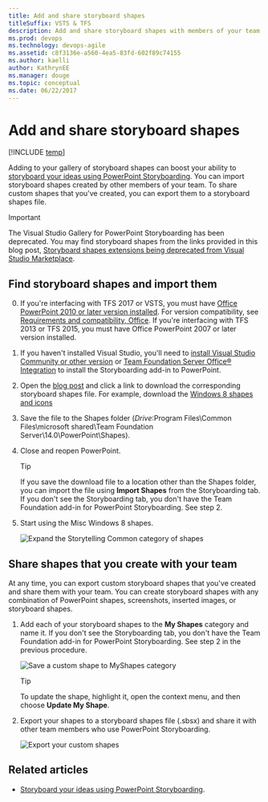 ```yaml
---
title: Add and share storyboard shapes
titleSuffix: VSTS & TFS
description: Add and share storyboard shapes with members of your team  using the  Storypoint add-in to PowerPoint
ms.prod: devops
ms.technology: devops-agile
ms.assetid: c8f3136e-a560-4ea5-83fd-602f89c74155
ms.author: kaelli
author: KathrynEE
ms.manager: douge
ms.topic: conceptual
ms.date: 06/22/2017
---
```


# Add and share storyboard shapes

[!INCLUDE [temp](../../_shared/version-vsts-tfs-all-versions.md)]


Adding to your gallery of storyboard shapes can boost your ability to [storyboard your ideas using PowerPoint Storyboarding](storyboard-your-ideas-using-powerpoint.md). You can import storyboard shapes created by other members of your team. To share custom shapes that you've created, you can export them to a storyboard shapes file.  
  
> [!IMPORTANT]  
>The Visual Studio Gallery for PowerPoint Storyboarding has been deprecated. You may find storyboard shapes from the links provided in this blog post, [Storyboard shapes extensions being deprecated from Visual Studio Marketplace](https://blogs.msdn.microsoft.com/visualstudioalm/2016/11/16/storyboard-shapes-extensions-being-deprecated-from-visual-studio-marketplace/).  

## Find storyboard shapes and import them  

0.  If you're interfacing with TFS 2017 or VSTS, you must have [Office PowerPoint 2010 or later version installed](https://www.microsoftstore.com/store/msusa/en_US/pdp/productID.323024400). For version compatibility, see [Requirements and compatibility, Office](/tfs/server/compatibility#office). If you're interfacing with TFS 2013 or TFS 2015, you must have Office PowerPoint 2007 or later version installed.  
  
0.  If you haven't installed Visual Studio, you'll need to [install Visual Studio Community or other version](https://www.visualstudio.com/downloads/) or  [Team Foundation Server Office® Integration](https://go.microsoft.com/fwlink/?LinkId=832492&clcid=0x409) to install the Storyboarding add-in to PowerPoint.  
  
0.  Open the [blog post](https://blogs.msdn.microsoft.com/visualstudioalm/2016/11/16/storyboard-shapes-extensions-being-deprecated-from-visual-studio-marketplace/) and click a link to download the corresponding storyboard shapes file. For example, download the [Windows 8 shapes and icons](https://visualstudiogallery.msdn.microsoft.com/7d745871-cf6a-47cd-a614-8453fa91f608/file/79318/1/Misc%20Windows%208%20storyboard.sbsx) 

0.  Save the file to the Shapes folder (*Drive*:Program Files\Common Files\microsoft shared\Team Foundation Server\14.0\PowerPoint\Shapes).  
  
0.  Close and reopen PowerPoint.  
  
    > [!TIP]  
    > If you save the download file to a location other than the Shapes folder, you can import the file using **Import Shapes** from the Storyboarding tab.  If you don't see the Storyboarding tab, you don't have the Team Foundation add-in for PowerPoint Storyboarding. See step 2.   
  
0.  Start using the Misc Windows 8 shapes.  
  
     ![Expand the Storytelling Common category of shapes](_img/alm_sb_shp_stellingcommon.png "ALM_SB_SHP_STellingCommon")  
  
## Share shapes that you create with your team  
 At any time, you can export custom storyboard shapes that you've created and share them with your team. You can create storyboard shapes with any combination of PowerPoint shapes, screenshots, inserted images, or storyboard shapes.  
  
1.  Add each of your storyboard shapes to the **My Shapes** category and name it. If you don't see the Storyboarding tab, you don't have the Team Foundation add-in for PowerPoint Storyboarding. See step 2 in the previous procedure.   
  
     ![Save a custom shape to MyShapes category](_img/alm_sb_shp_addtomyshapes.png "ALM_SB_SHP_AddToMyShapes")  
  
    > [!TIP]  
    >  To update the shape, highlight it, open the context menu, and then choose **Update My Shape**.  
  
2.  Export your shapes to a storyboard shapes file (.sbsx) and share it with other team members who use PowerPoint Storyboarding.  
  
     ![Export your custom shapes](_img/alm_sb_shp_export.png "ALM_SB_SHP_Export")  
 
<!--- 
## You can share your shapes with the Visual Studio community, too  
 Sell or share your custom storyboard shapes through the Visual Studio gallery.  
  
1.  Open the [Visual Studio Extensions Upload](http://visualstudiogallery.msdn.microsoft.com/site/upload) page.  
  
     ![Agree to contribution terms and contribute](_img/alm_sb_shp_contribute.png "ALM_SB_SHP_Contribute")  
  
2.  Specify the storyboard shapes extension type.  
  
     ![Upload a storyboard shapes file](_img/alm_sb_shp_upload.png "ALM_SB_SHP_Upload")  
  
3.  Complete the next two steps and add your contribution.  

 In addition, you can author storyboard shapes with custom resize logic using the Storyboard Shapes Authoring Tool. To get this tool, download [Visual Studio Team Foundation Server Power Tools](http://go.microsoft.com/fwlink/?LinkId=248625).  
-->  
## Related articles  
- [Storyboard your ideas using PowerPoint Storyboarding](storyboard-your-ideas-using-powerpoint.md).